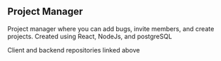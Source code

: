  ## Project Manager

 Project manager where you can add bugs, invite members, and create projects. Created using React, NodeJs, and postgreSQL

 Client and backend repositories linked above
